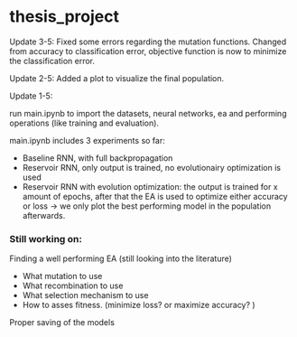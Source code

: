 # thesis_project

Update 3-5:
Fixed some errors regarding the mutation functions.
Changed from accuracy to classification error, objective function is now to minimize the classification error. 

Update 2-5:
Added a plot to visualize the final population. 

Update 1-5: 

run main.ipynb to import the datasets, neural networks, ea and performing operations (like training and evaluation). 

main.ipynb includes 3 experiments so far:
- Baseline RNN, with full backpropagation
- Reservoir RNN, only output is trained, no evolutionairy optimization is used
- Reservoir RNN with evolution optimization: the output is trained for x amount of epochs, after that the EA is used to optimize either accuracy or loss  -> we only plot the best performing model in the population afterwards. 


### Still working on:

Finding a well performing EA (still looking into the literature)
- What mutation to use
- What recombination to use
- What selection mechanism to use
- How to asses fitness. (minimize loss? or maximize accuracy? ) 

Proper saving of the models



